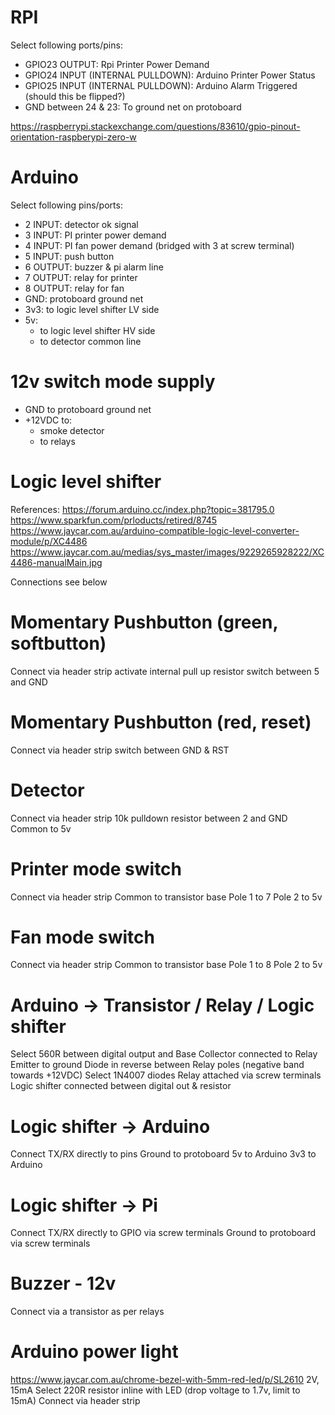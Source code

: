 # RPI

Select following ports/pins:

* GPIO23 OUTPUT: Rpi Printer Power Demand
* GPIO24 INPUT (INTERNAL PULLDOWN): Arduino Printer Power Status
* GPIO25 INPUT (INTERNAL PULLDOWN): Arduino Alarm Triggered (should this be flipped?)
* GND between 24 & 23: To ground net on protoboard

https://raspberrypi.stackexchange.com/questions/83610/gpio-pinout-orientation-raspberypi-zero-w

# Arduino

Select following pins/ports:

* 2 INPUT: detector ok signal
* 3 INPUT: PI printer power demand
* 4 INPUT: PI fan power demand (bridged with 3 at screw terminal)
* 5 INPUT: push button
* 6 OUTPUT: buzzer & pi alarm line
* 7 OUTPUT: relay for printer
* 8 OUTPUT: relay for fan
* GND: protoboard ground net
* 3v3: to logic level shifter LV side
* 5v:
  * to logic level shifter HV side
  * to detector common line

# 12v switch mode supply

* GND to protoboard ground net
* +12VDC to:
    * smoke detector
    * to relays

# Logic level shifter

References:
https://forum.arduino.cc/index.php?topic=381795.0
https://www.sparkfun.com/prloducts/retired/8745
https://www.jaycar.com.au/arduino-compatible-logic-level-converter-module/p/XC4486
https://www.jaycar.com.au/medias/sys_master/images/9229265928222/XC4486-manualMain.jpg


Connections see below

# Momentary Pushbutton (green, softbutton)

Connect via header strip
activate internal pull up resistor
switch between 5 and GND

# Momentary Pushbutton (red, reset)

Connect via header strip
switch between GND & RST

# Detector

Connect via header strip
10k pulldown resistor between 2 and GND
Common to 5v

# Printer mode switch

Connect via header strip
Common to transistor base
Pole 1 to 7
Pole 2 to 5v

# Fan mode switch

Connect via header strip
Common to transistor base
Pole 1 to 8
Pole 2 to 5v

# Arduino -> Transistor / Relay / Logic shifter

Select 560R between digital output and Base
Collector connected to Relay
Emitter to ground
Diode in reverse between Relay poles (negative band towards +12VDC)
Select 1N4007 diodes
Relay attached via screw terminals
Logic shifter connected between digital out & resistor

# Logic shifter -> Arduino

Connect TX/RX directly to pins
Ground to protoboard
5v to Arduino
3v3 to Arduino

# Logic shifter -> Pi

Connect TX/RX directly to GPIO via screw terminals
Ground to protoboard via screw terminals

# Buzzer - 12v

Connect via a transistor as per relays

# Arduino power light

https://www.jaycar.com.au/chrome-bezel-with-5mm-red-led/p/SL2610
2V, 15mA
Select 220R resistor inline with LED (drop voltage to 1.7v, limit to 15mA)
Connect via header strip
